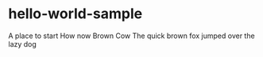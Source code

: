 # hello-world-sample
A place to start
How now Brown Cow
The quick brown fox jumped over the lazy dog
